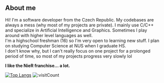 ## About me

Hi! I'm a software developer from the Czech Republic. My codebases are always a mess (why most of my projects are private). I mainly use C/C++ and specialize in Artificial Intelligence and Graphics. Sometimes I play around with higher level languages as well.<br>
I'm a highschool freshman (16) so I'm very open to learning new stuff. I plan on studying Computer Science at NUS when I graduate HS.  
I don't know why, but I can't really focus on one project for a prolonged period of time, so most of my projects progress very slowly lol

<b>I like the NieR franchise... a lot.</b>

[![Top Langs](https://github-readme-stats.vercel.app/api/top-langs/?username=jayvesmir&layout=compact)](https://github.com/anuraghazra/github-readme-stats)
![:visitCount](https://count.getloli.com/get/@AMEXif?theme=asoul)

